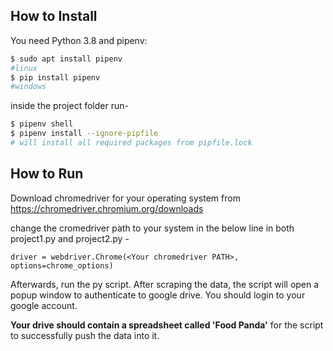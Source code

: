 ## How to Install

You need Python 3.8 and pipenv:
```bash
$ sudo apt install pipenv 
#linux
$ pip install pipenv
#windows
```
inside the project folder run-
```bash
$ pipenv shell
$ pipenv install --ignore-pipfile
# will install all required packages from pipfile.lock
```

## How to Run
Download chromedriver for your operating system from https://chromedriver.chromium.org/downloads

change the cromedriver path to your system in the below line in both project1.py and project2.py -

`driver = webdriver.Chrome(<Your chromedriver PATH>, options=chrome_options)`

Afterwards, run the py script.
After scraping the data, the script will open a popup window to authenticate to google drive.
You should login to your google account.

**Your drive should contain a spreadsheet called 'Food Panda'** for the script to successfully push the data into it.
